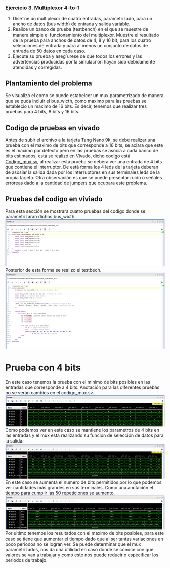 ### Ejercicio 3. Multiplexor 4-to-1
1. Dise˜ne un multiplexor de cuatro entradas, parametrizado, para un ancho de datos (bus
width) de entrada y salida variable.
2. Realice un banco de prueba (testbench) en el que se muestre de manera simple el funcionamiento del multiplexor. Muestre el resultado de la prueba para anchos de datos de 4, 8
y 16 bit, para los cuatro selecciones de entrada y para al menos un conjunto de datos de
entrada de 50 datos en cada caso.
3. Ejecute su prueba y aseg´urese de que todos los errores y las advertencias producidas por la
simulaci´on hayan sido debidamente atendidas y corregidas.

## Plantamiento del problema
Se visualizó el como se puede estabelcer un mux parametrizado de manera que se puda incluir el bus_wicth, como maximo para las pruebas se establecio un maximo de 16 bits. Es decir, tenemos que realizar tres pruebas para 4 bits, 8 bits y 16 bits. 

## Codigo de pruebas en vivado 
Antes de subir el archivo a la tarjeta Tang Nano 9k, se debe realizar una prueba con el maximo de bits que corresponde a 16 bits, se aclara que este es el maximo por defecto pero en las pruebas se asocia a cada banco de bits estimados, está se realizó en Vivado, dicho codigo está [Codigo_mux.sv](codigo_mux.sv), al realizar está prueba se debera ver una entrada de 4 bits que contiene el interruptor. De está forma los 4 leds de la tarjeta deberan de asosiar la salida dada por los interruptores en sus terminales leds de la propia tarjeta. Otra observación es que se puede presentar ruido o señales erroreas dado a la cantidad de jumpers que ocupara este problema.
## Pruebas del codigo en viviado
Para esta sección se mostrara cuatro pruebas del codigo donde se parametrizaran dichos bus_wicth.
![Codigo del mux](mux.png)
Posterior de esta forma se realizo el testbech. 
![Testbecnh](tb_4.png)
# Prueba con 4 bits
En este caso tenemos la prueba con el minimo de bits posibles en las entradas que corresponde a 4 bits. Anotación para las diferentes pruebas no se verán cambios en el codigo_mux.sv.
![Resultados del testbench de 4bits](fot_4.png)
Como podemos ver en este caso se mantiene los parametros de 4 bits en las entradas y el mux esta realizando su funcion de selección de datos para la salida.
![Resultados del testbench de 8bits](fot_8.png)
En este caso se aumenta el numero de bits permitidos por lo que podemos ver cantidades más grandes en sus terminales. Como una anotación el tiempo para cumplir las 50 repeticiones se aumento.
![Resultados del testbench de 16bits](fot_16.png)
Por ultimo tenemos los resultados con el maximo de bits posibles, para este caso se tiene que aumentar el tiempo dado que al ser tantas variaciones en poco periodos no se logran ver. 
Se puede determinar que el mux parametrizados, nos da una utilidad en caso donde se conoce con que valores se van a trabajar y como este nos puede reducir o especificar los periodos de trabajo. 

